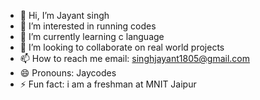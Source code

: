 - 👋 Hi, I’m Jayant singh
- 👀 I’m interested in running codes
- 🌱 I’m currently learning c language
- 💞️ I’m looking to collaborate on real world projects
- 📫 How to reach me email: singhjayant1805@gmail.com
- 😄 Pronouns: Jaycodes
- ⚡ Fun fact: i am a freshman at MNIT Jaipur

<!---
SinghJayant18/SinghJayant18 is a ✨ special ✨ repository because its `README.md` (this file) appears on your GitHub profile.
You can click the Preview link to take a look at your changes.
--->
